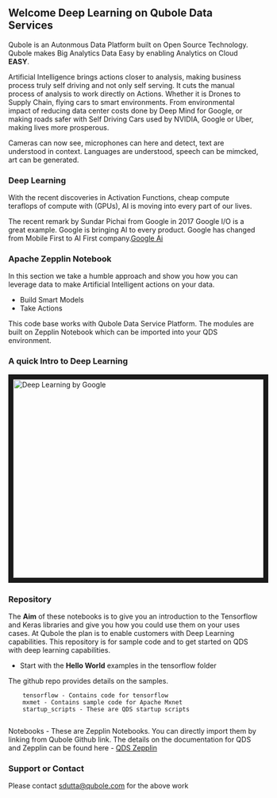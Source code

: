 
## Welcome Deep Learning on Qubole Data Services

Qubole is an Autonmous Data Platform built on Open Source Technology. Qubole makes Big Analytics Data Easy by enabling Analytics on Cloud **EASY**.

Artificial Intelligence brings actions closer to analysis, making business process truly self driving and not only self serving. It cuts the manual process of analysis to work directly on Actions. Whether it is Drones to Supply Chain, flying cars to smart environments. From environmental impact of reducing data center costs done by Deep Mind for Google, or making roads safer with Self Driving Cars used by NVIDIA, Google or Uber, making lives more prosperous.

Cameras can now see, microphones can here and detect, text are understood in context. Languages are understood, speech can be mimcked, art can be generated.

### Deep Learning

With the recent discoveries in Activation Functions, cheap compute teraflops of compute with (GPUs), AI is moving into every part of our lives.

The recent remark by Sundar Pichai from Google in 2017 Google I/O is a great example. Google is bringing AI to every product. Google has changed from Mobile First to AI First company.[Google Ai](https://google.ai/ "Google AI")

### Apache Zepplin Notebook

In this section we take a humble approach and show you how you can leverage data to make Artificial Intelligent actions on your data. 

- Build Smart Models
- Take Actions

This code base works with Qubole Data Service Platform. The modules are built on Zepplin Notebook which can be imported into your QDS environment.


### A quick Intro to Deep Learning

<a href="http://www.youtube.com/watch?feature=player_embedded&v=iF8dRePlPUo" target="_blank"><img src="http://img.youtube.com/vi/iF8dRePlPUo/0.jpg" 
alt="Deep Learning by Google" width="580" height="400" border="10" /></a>

### Repository

The **Aim** of these notebooks is to give you an introduction to the Tensorflow and Keras libraries and give you how you could use them on your uses cases. At Qubole the plan is to enable customers with Deep Learning capabilities. This repository is for sample code and to get started on QDS with deep learning capabilities. 


- Start with the **Hello World** examples in the tensorflow folder


The github repo provides details on the samples.

```
	tensorflow - Contains code for tensorflow
	mxmet - Contains sample code for Apache Mxnet
	startup_scripts - These are QDS startup scripts


```

Notebooks - These are Zepplin Notebooks. You can directly import them by linking from Qubole Github link.
The details on the documentation for QDS and Zepplin can be found here - [QDS Zepplin](http://docs.qubole.com/en/latest/user-guide/features/notebook/link-notebook-github.html)

### Support or Contact
Please contact sdutta@qubole.com for the above work